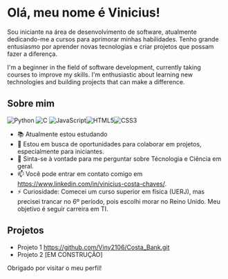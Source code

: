# Olá, meu nome é Vinicius!



Sou iniciante na área de desenvolvimento de software, atualmente dedicando-me a cursos para aprimorar minhas habilidades. Tenho grande entusiasmo por aprender novas tecnologias e criar projetos que possam fazer a diferença.

I'm a beginner in the field of software development, currently taking courses to improve my skills. I'm enthusiastic about learning new technologies and building projects that can make a difference.

## Sobre mim

 ![Python](https://img.shields.io/badge/python-3670A0?style=for-the-badge&logo=python&logoColor=ffdd54)                                               ![C](https://img.shields.io/badge/C-00599C?style=for-the-badge&logo=c&logoColor=white)                                         ![JavaScript](https://img.shields.io/badge/JavaScript-F7DF1E?style=for-the-badge&logo=javascript&logoColor=black)![HTML5](https://img.shields.io/badge/HTML5-E34F26?style=for-the-badge&logo=html5&logoColor=white)![CSS3](https://img.shields.io/badge/CSS3-1572B6?style=for-the-badge&logo=css3&logoColor=white)
 
- 📚 Atualmente estou estudando
- 🤝 Estou em busca de oportunidades para colaborar em projetos, especialmente para iniciantes.
- 💬 Sinta-se à vontade para me perguntar sobre Técnologia e Ciência em geral.
- 📫 Você pode entrar em contato comigo em https://www.linkedin.com/in/vinicius-costa-chaves/.
- ⚡ Curiosidade: Comecei um curso superior em física (UERJ), mas precisei trancar no 6º período, pois escolhi morar no Reino Unido. Meu objetivo é seguir carreira em TI.  

## Projetos

- Projeto 1 https://github.com/Viny2106/Costa_Bank.git 
- Projeto 2  [EM CONSTRUÇÃO]

Obrigado por visitar o meu perfil!
